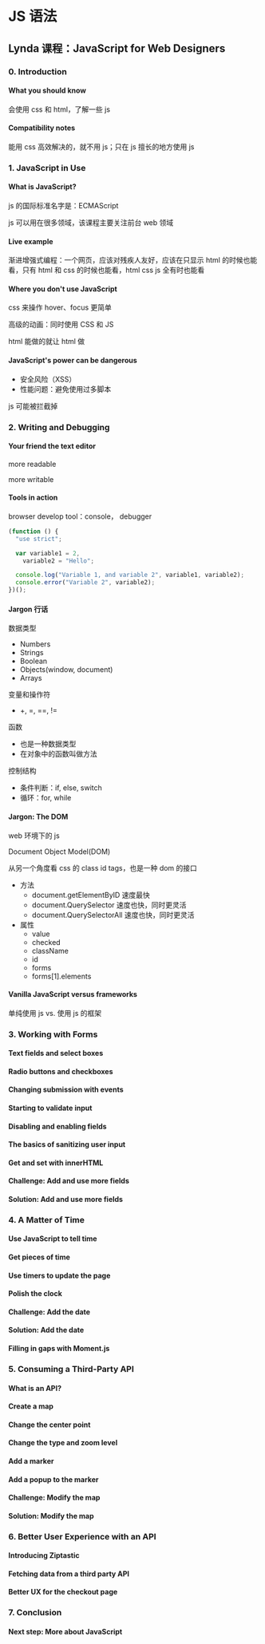 # JS 语法

## Lynda 课程：JavaScript for Web Designers

### 0. Introduction

#### What you should know

会使用 css 和 html，了解一些 js

#### Compatibility notes

能用 css 高效解决的，就不用 js；只在 js 擅长的地方使用 js

### 1. JavaScript in Use

#### What is JavaScript?

js 的国际标准名字是：ECMAScript

js 可以用在很多领域，该课程主要关注前台 web 领域

#### Live example

渐进增强式编程：一个网页，应该对残疾人友好，应该在只显示 html 的时候也能看，只有 html 和 css 的时候也能看，html css js 全有时也能看

#### Where you don't use JavaScript

css 来操作 hover、focus 更简单

高级的动画：同时使用 CSS 和 JS

html 能做的就让 html 做

#### JavaScript's power can be dangerous

- 安全风险（XSS）
- 性能问题：避免使用过多脚本

js 可能被拦截掉

### 2. Writing and Debugging

#### Your friend the text editor

more readable

more writable

#### Tools in action

browser develop tool：console， debugger

```javascript
(function () {
  "use strict";

  var variable1 = 2,
    variable2 = "Hello";

  console.log("Variable 1, and variable 2", variable1, variable2);
  console.error("Variable 2", variable2);
})();
```

#### Jargon 行话

数据类型

- Numbers
- Strings
- Boolean
- Objects(window, document)
- Arrays

变量和操作符

- +, =, ==, !=

函数

- 也是一种数据类型
- 在对象中的函数叫做方法

控制结构

- 条件判断：if, else, switch
- 循环：for, while

#### Jargon: The DOM

web 环境下的 js

Document Object Model(DOM)

从另一个角度看 css 的 class id tags，也是一种 dom 的接口

- 方法
  - document.getElementByID 速度最快
  - document.QuerySelector 速度也快，同时更灵活
  - document.QuerySelectorAll 速度也快，同时更灵活
- 属性
  - value
  - checked
  - className
  - id
  - forms
  - forms[1].elements

#### Vanilla JavaScript versus frameworks

单纯使用 js vs. 使用 js 的框架

### 3. Working with Forms

#### Text fields and select boxes



#### Radio buttons and checkboxes

#### Changing submission with events

#### Starting to validate input

#### Disabling and enabling fields

#### The basics of sanitizing user input

#### Get and set with innerHTML

#### Challenge: Add and use more fields

#### Solution: Add and use more fields

### 4. A Matter of Time

#### Use JavaScript to tell time

#### Get pieces of time

#### Use timers to update the page

#### Polish the clock

#### Challenge: Add the date

#### Solution: Add the date

#### Filling in gaps with Moment.js

### 5. Consuming a Third-Party API

#### What is an API?

#### Create a map

#### Change the center point

#### Change the type and zoom level

#### Add a marker

#### Add a popup to the marker

#### Challenge: Modify the map

#### Solution: Modify the map

### 6. Better User Experience with an API

#### Introducing Ziptastic

#### Fetching data from a third party API

#### Better UX for the checkout page

### 7. Conclusion

#### Next step: More about JavaScript
